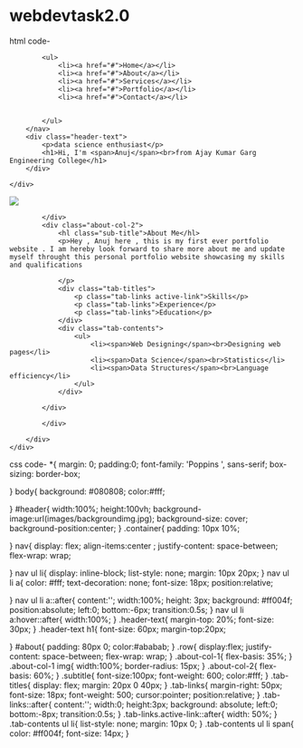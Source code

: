 # webdevtask2.0
html code-
<!DOCTYPE html>
<html lang="en">
<head>
    <meta charset="UTF-8">
    <meta name="viewport" content="width=device-width, initial-scale=1.0">
    <title>portfolio website - anuj tomer</title>
    <link rel ="stylesheet" href="style.css">
</head>
<body>
<div id="header">
    <div class="container">
        <nav>
            
            <ul>
                <li><a href="#">Home</a></li>
                <li><a href="#">About</a></li>
                <li><a href="#">Services</a></li>
                <li><a href="#">Portfolio</a></li>
                <li><a href="#">Contact</a></li>

                
            </ul>
        </nav>
        <div class="header-text">
            <p>data science enthusiast</p>
            <h1>Hi, I'm <span>Anuj</span><br>from Ajay Kumar Garg Engineering College</h1>
        </div>

    </div>
</div>
<div id="about">
    <div class="container">
        <div class="row">
            <div class="about-col-1">
                <img src="images/logo.jpg">

            </div>
            <div class="about-col-2">
                <hl class="sub-title">About Me</hl>
                <p>Hey , Anuj here , this is my first ever portfolio website . I am hereby look forward to share more about me and update myself throught this personal portfolio website showcasing my skills and qualifications

                </p>
                <div class="tab-titles">
                    <p class="tab-links active-link">Skills</p>
                    <p class="tab-links">Experience</p>
                    <p class="tab-links">Education</p>
                </div>
                <div class="tab-contents">
                    <ul>
                        <li><span>Web Designing</span><br>Designing web pages</li>
                        <li><span>Data Science</span><br>Statistics</li>
                        <li><span>Data Structures</span><br>Language efficiency</li>
                    </ul>
                </div>

            </div>

            </div>

        </div>
    </div>
</div>

    
</body>
</html>
css code-
*{
    margin: 0;
    padding:0;
    font-family: 'Poppins ', sans-serif;
    box-sizing: border-box;


}
body{
    background: #080808;
    color:#fff;

}
#header{
    width:100%;
    height:100vh;
    background-image:url(images/backgroundimg.jpg);
    background-size: cover;
    background-position:center;
}
.container{
    padding: 10px 10%;

}
nav{
    display: flex;
    align-items:center ;
    justify-content: space-between;
    flex-wrap: wrap;

}
nav ul li{
    display: inline-block;
    list-style: none;
    margin: 10px 20px;
}
nav ul li a{
    color: #fff;
    text-decoration: none;
    font-size: 18px;
    position:relative;


}
nav ul li a::after{
    content:'';
    width:100%;
    height: 3px;
    background: #ff004f;
    position:absolute;
    left:0;
    bottom:-6px;
    transition:0.5s;
}
nav ul li a:hover::after{
    width:100%;
}
.header-text{
    margin-top: 20%;
    font-size: 30px;
}
.header-text h1{
    font-size: 60px;
    margin-top:20px;

}
#about{
    padding: 80px 0;
    color:#ababab;
}
.row{
    display:flex;
    justify-content: space-between;
    flex-wrap: wrap;
}
.about-col-1{
    flex-basis: 35%;
}
.about-col-1 img{
    width:100%;
    border-radius: 15px;
}
.about-col-2{
    flex-basis: 60%;
}
.subtitle{
    font-size:100px;
    font-weight: 600;
    color:#fff;
}
.tab-titles{
    display: flex;
    margin: 20px 0 40px;
}
.tab-links{
    margin-right: 50px;
    font-size: 18px;
    font-weight: 500;
    cursor:pointer;
    position:relative;
}
.tab-links::after{
    content:'';
    width:0;
    height:3px;
    background: absolute;
    left:0;
    bottom:-8px;
    transition:0.5s;
}
.tab-links.active-link::after{
    width: 50%;
}
.tab-contents ul li{
    list-style: none;
    margin: 10px 0;
}
.tab-contents ul li span{
    color: #ff004f;
    font-size: 14px;
}

